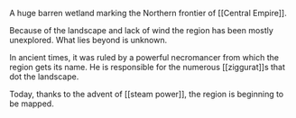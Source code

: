 A huge barren wetland marking the Northern frontier of [[Central Empire]].

Because of the landscape and lack of wind the region has been mostly unexplored. What lies beyond is unknown.

In ancient times, it was ruled by a powerful necromancer from which the region gets its name. He is responsible for the numerous [[ziggurat]]s that dot the landscape.

Today, thanks to the advent of [[steam power]], the region is beginning to be mapped.